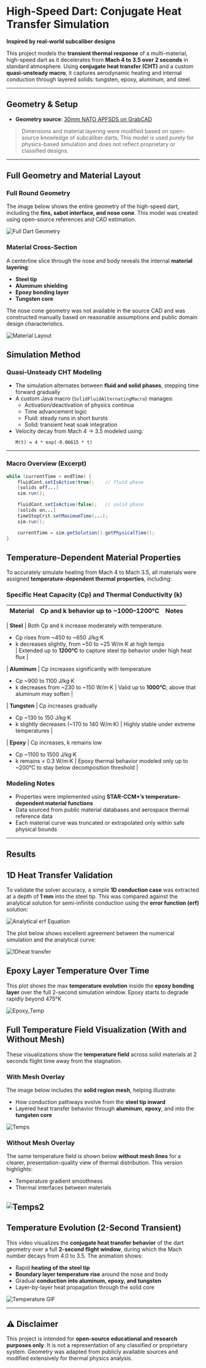 # High-Speed Dart: Conjugate Heat Transfer Simulation
**Inspired by real-world subcaliber designs**

This project models the **transient thermal response** of a multi-material, high-speed dart as it decelerates from **Mach 4 to 3.5 over 2 seconds** in standard atmosphere. Using **conjugate heat transfer (CHT)** and a custom **quasi-unsteady macro**, it captures aerodynamic heating and internal conduction through layered solids: tungsten, epoxy, aluminum, and steel.

---

## Geometry & Setup
 
- **Geometry source**: [30mm NATO APFSDS on GrabCAD](https://grabcad.com/library/30mm-nato-apfsds-1)  
> Dimensions and material layering were modified based on open-source knowledge of subcaliber darts. This model is used purely for physics-based simulation and does not reflect proprietary or classified designs.

---

## Full Geometry and Material Layout

### Full Round Geometry
The image below shows the entire geometry of the high-speed dart, including the **fins, sabot interface, and nose cone**. This model was created using open-source references and CAD estimation.

![Full Dart Geometry](HighSpeed%20DartFullGeometry.png)

### Material Cross-Section
A centerline slice through the nose and body reveals the internal **material layering**:
- **Steel tip**
- **Aluminum shielding**
- **Epoxy bonding layer**
- **Tungsten core**

The nose cone geometry was not available in the source CAD and was constructed manually based on reasonable assumptions and public domain design characteristics.

![Material Layout](Materials.png)

## Simulation Method

### Quasi-Unsteady CHT Modeling

- The simulation alternates between **fluid and solid phases**, stepping time forward gradually
- A custom Java macro (`SolidFluidAlternatingMacro`) manages:
  - Activation/deactivation of physics continua
  - Time advancement logic
  - Fluid: steady runs in short bursts
  - Solid: transient heat soak integration  
- Velocity decay from Mach 4 → 3.5 modeled using:  
  ```
  M(t) = 4 * exp(-0.06615 * t)
  ```

---

### Macro Overview (Excerpt)
```java
while (currentTime < endTime) {
    fluidCont.setIsActive(true);    // fluid phase
    [solids off...]
    sim.run();

    fluidCont.setIsActive(false);   // solid phase
    [solids on...]
    timeStopCrit.setMaximumTime(...);
    sim.run();

    currentTime = sim.getSolution().getPhysicalTime();
}
```
## Temperature-Dependent Material Properties

To accurately simulate heating from Mach 4 to Mach 3.5, all materials were assigned **temperature-dependent thermal properties**, including:

### Specific Heat Capacity (Cp) and Thermal Conductivity (k)

| Material   | Cp and k behavior up to ~1000–1200°C | Notes |
|------------|--------------------------------------|-------|


| **Steel**  | Both Cp and k increase moderately with temperature.  
- Cp rises from ~450 to ~650 J/kg·K  
- k decreases slightly, from ~50 to ~25 W/m·K at high temps  
| Extended up to **1200°C** to capture steel tip behavior under high heat flux |

| **Aluminum** | Cp increases significantly with temperature  
- Cp ~900 to 1100 J/kg·K  
- k decreases from ~230 to ~150 W/m·K | Valid up to **1000°C**; above that aluminum may soften |

| **Tungsten** | Cp increases gradually  
- Cp ~130 to 150 J/kg·K  
- k slightly decreases (~170 to 140 W/m·K) | Highly stable under extreme temperatures |

| **Epoxy** | Cp increases, k remains low  
- Cp ~1100 to 1500 J/kg·K  
- k remains < 0.3 W/m·K | Epoxy thermal behavior modeled only up to ~200°C to stay below decomposition threshold |

### Modeling Notes
- Properties were implemented using **STAR-CCM+’s temperature-dependent material functions**
- Data sourced from public material databases and aerospace thermal reference data
- Each material curve was truncated or extrapolated only within safe physical bounds

---

## Results

## 1D Heat Transfer Validation

To validate the solver accuracy, a simple **1D conduction case** was extracted at a depth of **1 mm** into the steel tip. This was compared against the analytical solution for semi-infinite conduction using the **error function (erf)** solution:

![Analytical erf Equation](ErfEq.png)

The plot below shows excellent agreement between the numerical simulation and the analytical curve:

![1Dheat transfer](1Dheat%20transfer.png)
## Epoxy Layer Temperature Over Time

This plot shows the max **temperature evolution** inside the **epoxy bonding layer** over the full 2-second simulation window. Epoxy starts to degrade rapidly beyond 475°K

![Epoxy_Temp](Epoxy_Temp.png)


## Full Temperature Field Visualization (With and Without Mesh)

These visualizations show the **temperature field** across solid materials at 2 seconds flight time away from the stagnation.

### With Mesh Overlay
The image below includes the **solid region mesh**, helping illustrate:
- How conduction pathways evolve from the **steel tip inward**
- Layered heat transfer behavior through **aluminum**, **epoxy**, and into the **tungsten core**

![Temps](Temps.png)

### Without Mesh Overlay
The same temperature field is shown below **without mesh lines** for a clearer, presentation-quality view of thermal distribution. This version highlights:
- Temperature gradient smoothness
- Thermal interfaces between materials

![Temps2](Temps2.png)
---

## Temperature Evolution (2-Second Transient)

This video visualizes the **conjugate heat transfer behavior** of the dart geometry over a full **2-second flight window**, during which the Mach number decays from 4.0 to 3.5. The animation shows:

- Rapid **heating of the steel tip**
- **Boundary layer temperature rise** around the nose and body
- Gradual **conduction into aluminum, epoxy, and tungsten**
- Layer-by-layer heat propagation through the solid core

![Temperature GIF](Tempg.gif)

---

## ⚠️ Disclaimer
This project is intended for **open-source educational and research purposes only**. It is not a representation of any classified or proprietary system. Geometry was adapted from publicly available sources and modified extensively for thermal physics analysis.
